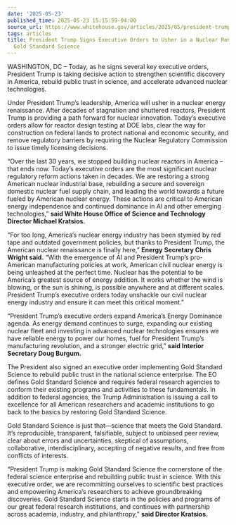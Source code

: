 ```yaml
---
date: '2025-05-23'
published_time: 2025-05-23 15:15:59-04:00
source_url: https://www.whitehouse.gov/articles/2025/05/president-trump-signs-executive-orders-to-usher-in-a-nuclear-renaissance-restore-gold-standard-science/
tags: articles
title: President Trump Signs Executive Orders to Usher in a Nuclear Renaissance, Restore
  Gold Standard Science
---
```

 
WASHINGTON, DC – Today, as he signs several key executive orders,
President Trump is taking decisive action to strengthen scientific
discovery in America, rebuild public trust in science, and accelerate
advanced nuclear technologies.  
  
Under President Trump’s leadership, America will usher in a nuclear
energy renaissance. After decades of stagnation and shuttered reactors,
President Trump is providing a path forward for nuclear innovation.
Today’s executive orders allow for reactor design testing at DOE labs,
clear the way for construction on federal lands to protect national and
economic security, and remove regulatory barriers by requiring the
Nuclear Regulatory Commission to issue timely licensing decisions.  
  
“Over the last 30 years, we stopped building nuclear reactors in America
– that ends now. Today’s executive orders are the most significant
nuclear regulatory reform actions taken in decades. We are restoring a
strong American nuclear industrial base, rebuilding a secure and
sovereign domestic nuclear fuel supply chain, and leading the world
towards a future fueled by American nuclear energy. These actions are
critical to American energy independence and continued dominance in AI
and other emerging technologies,” **said White House Office of Science
and Technology Director Michael Kratsios.**  
  
“For too long, America’s nuclear energy industry has been stymied by red
tape and outdated government policies, but thanks to President Trump,
the American nuclear renaissance is finally here,” **Energy**
**Secretary Chris Wright said.** “With the emergence of AI and President
Trump’s pro-American manufacturing policies at work, American civil
nuclear energy is being unleashed at the perfect time. Nuclear has the
potential to be America’s greatest source of energy addition. It works
whether the wind is blowing, or the sun is shining, is possible anywhere
and at different scales. President Trump’s executive orders today
unshackle our civil nuclear energy industry and ensure it can meet this
critical moment.”  
  
“President Trump’s executive orders expand America’s Energy Dominance
agenda. As energy demand continues to surge, expanding our existing
nuclear fleet and investing in advanced nuclear technologies ensures we
have reliable energy to power our homes, fuel for President Trump’s
manufacturing revolution, and a stronger electric grid,” **said Interior
Secretary Doug Burgum.**  
  
The President also signed an executive order implementing Gold Standard
Science to rebuild public trust in the national science enterprise. The
EO defines Gold Standard Science and requires federal research agencies
to conform their existing programs and activities to these fundamentals.
In addition to federal agencies, the Trump Administration is issuing a
call to excellence for all American researchers and academic
institutions to go back to the basics by restoring Gold Standard
Science.  
  
Gold Standard Science is just that—science that meets the Gold Standard.
It’s reproducible, transparent, falsifiable, subject to unbiased peer
review, clear about errors and uncertainties, skeptical of assumptions,
collaborative, interdisciplinary, accepting of negative results, and
free from conflicts of interests.  
  
“President Trump is making Gold Standard Science the cornerstone of the
federal science enterprise and rebuilding public trust in science. With
this executive order, we are recommitting ourselves to scientific best
practices and empowering America’s researchers to achieve groundbreaking
discoveries. Gold Standard Science starts in the policies and programs
of our great federal research institutions, and continues with
partnership across academia, industry, and philanthropy,” **said
Director Kratsios.**
